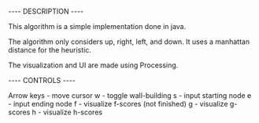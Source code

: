 ---- DESCRIPTION ----

This algorithm is a simple implementation done in java.

The algorithm only considers up, right, left, and down. It uses a manhattan distance for the heuristic.

The visualization and UI are made using Processing.



---- CONTROLS ----

Arrow keys - move cursor
         w - toggle wall-building
         s - input starting node
         e - input ending node
         f - visualize f-scores (not finished)
         g - visualize g-scores
         h - visualize h-scores

